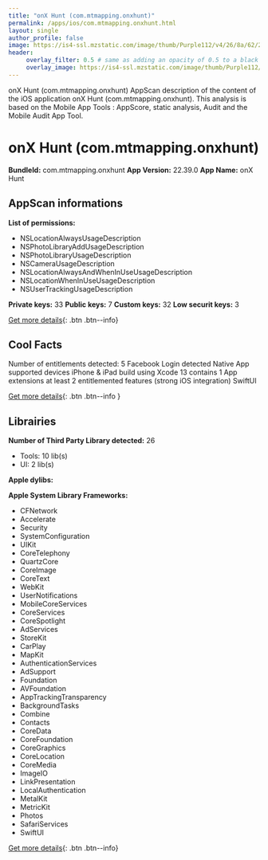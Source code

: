 ```yaml
---
title: "onX Hunt (com.mtmapping.onxhunt)"
permalink: /apps/ios/com.mtmapping.onxhunt.html
layout: single
author_profile: false
image: https://is4-ssl.mzstatic.com/image/thumb/Purple112/v4/26/8a/62/268a62f3-2cd1-67a4-1ecc-059ebfd235a5/AppIcon-Hunt-0-1x_U007emarketing-0-7-0-sRGB-85-220.png/512x512bb.jpg
header: 
     overlay_filter: 0.5 # same as adding an opacity of 0.5 to a black background
     overlay_image: https://is4-ssl.mzstatic.com/image/thumb/Purple112/v4/26/8a/62/268a62f3-2cd1-67a4-1ecc-059ebfd235a5/AppIcon-Hunt-0-1x_U007emarketing-0-7-0-sRGB-85-220.png/512x512bb.jpg
---
```

onX Hunt (com.mtmapping.onxhunt) AppScan description of the content of the iOS application onX Hunt (com.mtmapping.onxhunt). This analysis is based on the Mobile App Tools : AppScore, static analysis, Audit and the Mobile Audit App Tool.

# onX Hunt (com.mtmapping.onxhunt)

**BundleId:** com.mtmapping.onxhunt
**App Version:** 22.39.0
**App Name:** onX Hunt


## AppScan informations 

**List of permissions:** 
- NSLocationAlwaysUsageDescription
- NSPhotoLibraryAddUsageDescription
- NSPhotoLibraryUsageDescription
- NSCameraUsageDescription
- NSLocationAlwaysAndWhenInUseUsageDescription
- NSLocationWhenInUseUsageDescription
- NSUserTrackingUsageDescription
  
  
**Private keys:** 33
**Public keys:** 7
**Custom keys:** 32
**Low securit keys:** 3
  
[Get more details](/pricing.html){: .btn .btn--info}

## Cool Facts

Number of entitlements detected: 5
Facebook Login detected
Native App
supported devices iPhone & iPad
build using Xcode 13
contains 1 App extensions
at least 2 entitlemented features (strong iOS integration)
SwiftUI
  
[Get more details](/pricing.html){: .btn .btn--info }

## Librairies 
**Number of Third Party Library detected:** 26
- Tools: 10 lib(s)
- UI: 2 lib(s)


**Apple dylibs:**


**Apple System Library Frameworks:**
- CFNetwork
- Accelerate
- Security
- SystemConfiguration
- UIKit
- CoreTelephony
- QuartzCore
- CoreImage
- CoreText
- WebKit
- UserNotifications
- MobileCoreServices
- CoreServices
- CoreSpotlight
- AdServices
- StoreKit
- CarPlay
- MapKit
- AuthenticationServices
- AdSupport
- Foundation
- AVFoundation
- AppTrackingTransparency
- BackgroundTasks
- Combine
- Contacts
- CoreData
- CoreFoundation
- CoreGraphics
- CoreLocation
- CoreMedia
- ImageIO
- LinkPresentation
- LocalAuthentication
- MetalKit
- MetricKit
- Photos
- SafariServices
- SwiftUI


  
[Get more details](/pricing.html){: .btn .btn--info}

